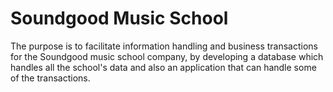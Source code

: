 # Soundgood Music School

The purpose is to facilitate information handling and business transactions for the Soundgood music school company, by developing a database which handles all the school's data and also an application that can handle some of the transactions. 

